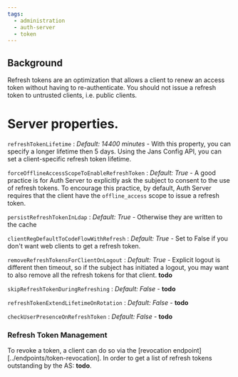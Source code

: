 ```yaml
---
tags:
  - administration
  - auth-server
  - token
---
```


## Background

Refresh tokens are an optimization that allows a client to renew an access token
without having to re-authenticate. You should not issue a refresh token to
untrusted clients, i.e. public clients.

# Server properties.

`refreshTokenLifetime`
: *Default: 14400 minutes* - With this property, you can specify a longer lifetime
then 5 days. Using the Jans Config API, you can set a client-specific refresh
token lifetime.

`forceOfflineAccessScopeToEnableRefreshToken`
: *Default: True* - A good practice is for Auth Server to explicitly ask the
subject to consent to the use of refresh tokens. To encourage this practice,
by default, Auth Server requires that the client have the `offline_access` scope
to issue a refresh token.

`persistRefreshTokenInLdap`
: *Default: True* - Otherwise they are written to the cache

`clientRegDefaultToCodeFlowWithRefresh`
: *Default: True* - Set to False if you don't want web clients to get a refresh
token.

`removeRefreshTokensForClientOnLogout`
: *Default: True* - Explicit logout is different then timeout, so if the
subject has initiated a logout, you may want to also remove all the refresh
tokens for that client. **todo**

`skipRefreshTokenDuringRefreshing`
: *Default: False* - **todo**

`refreshTokenExtendLifetimeOnRotation`
: *Default: False* - **todo**

`checkUserPresenceOnRefreshToken`
: *Default: False* - **todo**

### Refresh Token Management

To revoke a token, a client can do so via the [revocation endpoint][../endpoints/token-revocation]. In order to get a list of refresh tokens outstanding by the AS:
**todo**.
